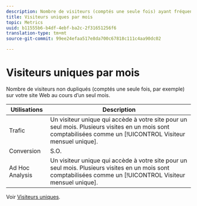 ```yaml
---
description: Nombre de visiteurs (comptés une seule fois) ayant fréquenté votre site en un mois.
title: Visiteurs uniques par mois
topic: Metrics
uuid: b11555b6-b4df-4ebf-ba2c-2f31651256f6
translation-type: tm+mt
source-git-commit: 99ee24efaa517e8da700c67818c111c4aa90dc02

---
```



# Visiteurs uniques par mois

Nombre de visiteurs non dupliqués (comptés une seule fois, par exemple) sur votre site Web au cours d’un seul mois.

| Utilisations | Description |
|---|---|
| Trafic | Un visiteur unique qui accède à votre site pour un seul mois. Plusieurs visites en un mois sont comptabilisées comme un [!UICONTROL Visiteur mensuel unique]. |
| Conversion | S.O. |
| Ad Hoc Analysis | Un visiteur unique qui accède à votre site pour un seul mois. Plusieurs visites en un mois sont comptabilisées comme un [!UICONTROL Visiteur mensuel unique]. |

Voir [Visiteurs uniques](/help/components/c-variables/c-metrics/metrics-unique-visitors.md).
